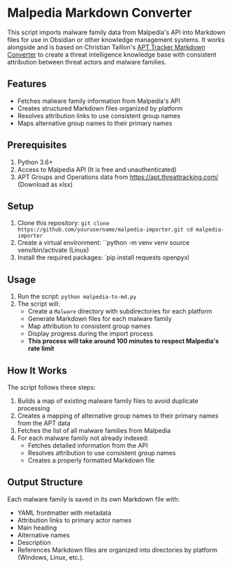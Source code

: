 # Malpedia Markdown Converter
This script imports malware family data from Malpedia's API into Markdown files for use in Obsidian or other knowledge management systems. It works alongside and is based on Christian Taillon's [APT Tracker Markdown Converter](https://github.com/christian-taillon/apt-tracker-md) to create a threat intelligence knowledge base with consistent attribution between threat actors and malware families.
## Features
- Fetches malware family information from Malpedia's API
- Creates structured Markdown files organized by platform
- Resolves attribution links to use consistent group names
- Maps alternative group names to their primary names
## Prerequisites
1. Python 3.6+
2. Access to Malpedia API (It is free and unauthenticated)
3. APT Groups and Operations data from https://apt.threattracking.com/ (Download as xlsx)
## Setup
1. Clone this repository:
    `git clone https://github.com/yourusername/malpedia-importer.git cd malpedia-importer`
2. Create a virtual environment:
    ``python -m venv venv source venv/bin/activate (Linux)
3. Install the required packages:
    `pip install requests openpyxl
## Usage
1. Run the script:
    `python malpedia-to-md.py`
2. The script will:
    - Create a `Malware` directory with subdirectories for each platform
    - Generate Markdown files for each malware family
    - Map attribution to consistent group names
    - Display progress during the import process
    - **This process will take around 100 minutes to respect Malpedia's rate limit**
## How It Works
The script follows these steps:
1. Builds a map of existing malware family files to avoid duplicate processing
2. Creates a mapping of alternative group names to their primary names from the APT data
3. Fetches the list of all malware families from Malpedia
4. For each malware family not already indexed:
    - Fetches detailed information from the API
    - Resolves attribution to use consistent group names
    - Creates a properly formatted Markdown file
## Output Structure
Each malware family is saved in its own Markdown file with:
- YAML frontmatter with metadata
- Attribution links to primary actor names
- Main heading
- Alternative names
- Description
- References
Markdown files are organized into directories by platform (Windows, Linux, etc.).
